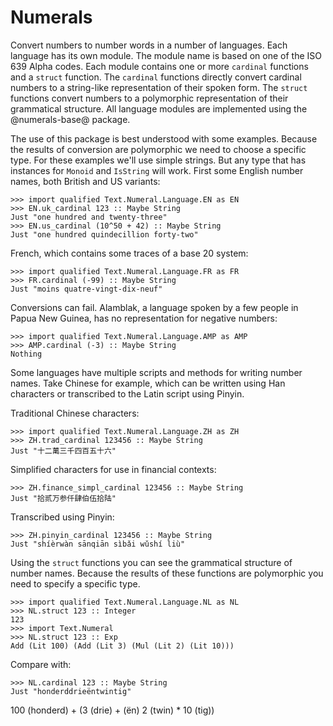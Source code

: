Numerals
========

Convert numbers to number words in a number of languages. Each
language has its own module. The module name is based on one of the
ISO 639 Alpha codes. Each module contains one or more `cardinal`
functions and a `struct` function. The `cardinal` functions directly
convert cardinal numbers to a string-like representation of their
spoken form. The `struct` functions convert numbers to a polymorphic
representation of their grammatical structure. All language modules
are implemented using the @numerals-base@ package.

The use of this package is best understood with some examples. Because
the results of conversion are polymorphic we need to choose a specific
type. For these examples we'll use simple strings. But any type that
has instances for `Monoid` and `IsString` will work. First some
English number names, both British and US variants:

    >>> import qualified Text.Numeral.Language.EN as EN
    >>> EN.uk_cardinal 123 :: Maybe String
    Just "one hundred and twenty-three"
    >>> EN.us_cardinal (10^50 + 42) :: Maybe String
    Just "one hundred quindecillion forty-two"

French, which contains some traces of a base 20 system:

    >>> import qualified Text.Numeral.Language.FR as FR
    >>> FR.cardinal (-99) :: Maybe String
    Just "moins quatre-vingt-dix-neuf"

Conversions can fail. Alamblak, a language spoken by a few people in
Papua New Guinea, has no representation for negative numbers:

    >>> import qualified Text.Numeral.Language.AMP as AMP
    >>> AMP.cardinal (-3) :: Maybe String
    Nothing

Some languages have multiple scripts and methods for writing number
names. Take Chinese for example, which can be written using Han
characters or transcribed to the Latin script using Pinyin.

Traditional Chinese characters:

    >>> import qualified Text.Numeral.Language.ZH as ZH
    >>> ZH.trad_cardinal 123456 :: Maybe String
    Just "十二萬三千四百五十六"

Simplified characters for use in financial contexts:

    >>> ZH.finance_simpl_cardinal 123456 :: Maybe String
    Just "拾贰万参仟肆伯伍拾陆"

Transcribed using Pinyin:

    >>> ZH.pinyin_cardinal 123456 :: Maybe String
    Just "shíèrwàn sānqiān sìbǎi wǔshí liù"

Using the `struct` functions you can see the grammatical structure of
number names. Because the results of these functions are polymorphic
you need to specify a specific type.

    >>> import qualified Text.Numeral.Language.NL as NL
    >>> NL.struct 123 :: Integer
    123
    >>> import Text.Numeral
    >>> NL.struct 123 :: Exp
    Add (Lit 100) (Add (Lit 3) (Mul (Lit 2) (Lit 10)))

Compare with:

    >>> NL.cardinal 123 :: Maybe String
    Just "honderddrieëntwintig"

100 (honderd) + (3 (drie) + (ën) 2 (twin) * 10 (tig))
